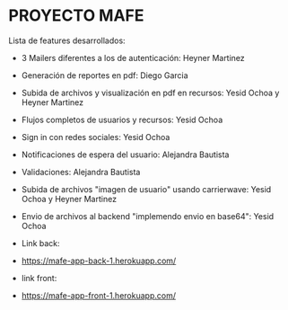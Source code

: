# PROYECTO MAFE

Lista de features desarrollados:

* 3 Mailers diferentes a los de autenticación: Heyner Martinez
* Generación de reportes en pdf: Diego Garcia
* Subida de archivos y visualización en pdf en recursos: Yesid Ochoa y Heyner Martinez
* Flujos completos de usuarios y recursos: Yesid Ochoa
* Sign in con redes sociales: Yesid Ochoa
* Notificaciones de espera del usuario: Alejandra Bautista
* Validaciones: Alejandra Bautista
* Subida de archivos "imagen de usuario" usando carrierwave: Yesid Ochoa y Heyner Martinez
* Envio de archivos al backend "implemendo envio en base64": Yesid Ochoa

* Link back:
* https://mafe-app-back-1.herokuapp.com/
* link front: 
* https://mafe-app-front-1.herokuapp.com/
